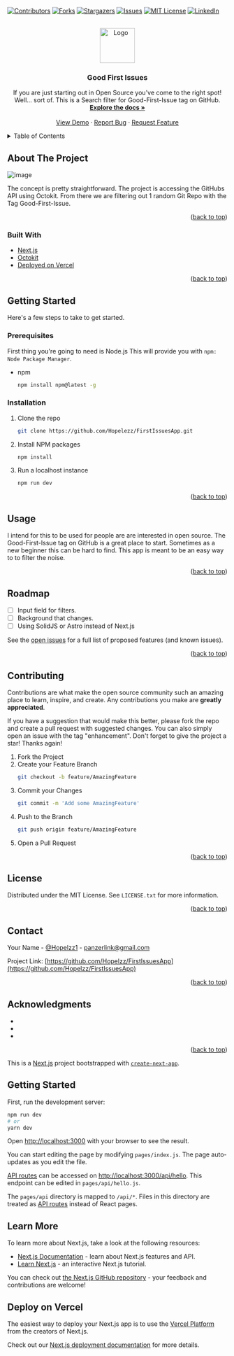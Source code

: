 <div id="top"></div>

<!-- PROJECT SHIELDS -->
[![Contributors][contributors-shield]][contributors-url]
[![Forks][forks-shield]][forks-url]
[![Stargazers][stars-shield]][stars-url]
[![Issues][issues-shield]][issues-url]
[![MIT License][license-shield]][license-url]
[![LinkedIn][linkedin-shield]][linkedin-url]

<!-- PROJECT LOGO -->
<br />
<div align="center">
  <a href="https://github.com/Hopelezz/FirstIssuesApp">
    <img src="images/logo.png" alt="Logo" width="80" height="80">
  </a>

<h3 align="center">Good First Issues</h3>

  <p align="center">
    If you are just starting out in Open Source you've come to the right spot! Well... sort of. This is a Search filter for Good-First-Issue tag on GitHub.
    <br />
    <a href="https://github.com/Hopelezz/FirstIssuesApp"> <strong>Explore the docs »</strong></a>
    <br />
    <br />
    <a href="https://first-issues.vercel.app/">View Demo</a>
    ·
    <a href="https://github.com/Hopelezz/FirstIssuesApp/issues">Report Bug</a>
    ·
    <a href="https://github.com/Hopelezz/FirstIssuesApp/issues">Request Feature</a>
  </p>
</div>

<!-- TABLE OF CONTENTS -->
<details>
  <summary>Table of Contents</summary>
  <ol>
    <li>
      <a href="#about-the-project">About The Project</a>
      <ul>
        <li><a href="#built-with">Built With</a></li>
      </ul>
    </li>
    <li>
      <a href="#getting-started">Getting Started</a>
      <ul>
        <li><a href="#prerequisites">Prerequisites</a></li>
        <li><a href="#installation">Installation</a></li>
      </ul>
    </li>
    <li><a href="#usage">Usage</a></li>
    <li><a href="#roadmap">Roadmap</a></li>
    <li><a href="#contributing">Contributing</a></li>
    <li><a href="#license">License</a></li>
    <li><a href="#contact">Contact</a></li>
    <li><a href="#acknowledgments">Acknowledgments</a></li>
  </ol>
</details>

<!-- ABOUT THE PROJECT -->
## About The Project

![image](https://user-images.githubusercontent.com/72772558/176366055-57a78eec-8e0d-4331-b338-c246995bbe98.png)

The concept is pretty straightforward. The project is accessing the GitHubs API using Octokit. From there we are filtering out 1 random Git Repo with the Tag Good-First-Issue.

<p align="right">(<a href="#top">back to top</a>)</p>

### Built With

* [Next.js](https://nextjs.org/)
* [Octokit](https://github.com/octokit)
* [Deployed on Vercel](https://vercel.com/)

<p align="right">(<a href="#top">back to top</a>)</p>

<!-- GETTING STARTED -->
## Getting Started

Here's a few steps to take to get started.

### Prerequisites

First thing you're going to need is Node.js This will provide you with `npm: Node Package Manager`.

* npm

  ```sh
  npm install npm@latest -g
  ```

### Installation

1. Clone the repo
    ```sh
    git clone https://github.com/Hopelezz/FirstIssuesApp.git
    ```

2. Install NPM packages
   ```sh
   npm install
   ```  

3. Run a localhost instance
    ```sh
    npm run dev
    ```
<p align="right">(<a href="#top">back to top</a>)</p>

<!-- USAGE EXAMPLES -->
## Usage

I intend for this to be used for people are are interested in open source. The Good-First-Issue tag on GitHub is a great place to start. Sometimes as a new beginner this can be hard to find. This app is meant to be an easy way to to filter the noise.

<p align="right">(<a href="#top">back to top</a>)</p>

<!-- ROADMAP -->
## Roadmap

* [ ] Input field for filters.
* [ ] Background that changes.
* [ ] Using SolidJS or Astro instead of Next.js

See the [open issues](https://github.com/Hopelzz/FirstIssuesApp/issues) for a full list of proposed features (and known issues).

<p align="right">(<a href="#top">back to top</a>)</p>

<!-- CONTRIBUTING -->
## Contributing

Contributions are what make the open source community such an amazing place to learn, inspire, and create. Any contributions you make are **greatly appreciated**.

If you have a suggestion that would make this better, please fork the repo and create a pull request with suggested changes. You can also simply open an issue with the tag "enhancement".
Don't forget to give the project a star! Thanks again!

1. Fork the Project
2. Create your Feature Branch 
    ```sh
    git checkout -b feature/AmazingFeature
    ```
3. Commit your Changes
    ```sh
    git commit -m 'Add some AmazingFeature'
    ```
4. Push to the Branch 
    ```sh
    git push origin feature/AmazingFeature
    ```
5. Open a Pull Request

<p align="right">(<a href="#top">back to top</a>)</p>

<!-- LICENSE -->
## License

Distributed under the MIT License. See `LICENSE.txt` for more information.

<p align="right">(<a href="#top">back to top</a>)</p>

<!-- CONTACT -->
## Contact

Your Name - [@Hopelzz1](https://twitter.com/Hopelzz1) - panzerlink@gmail.com

Project Link: [https://github.com/Hopelzz/FirstIssuesApp](https://github.com/Hopelzz/FirstIssuesApp)

<p align="right">(<a href="#top">back to top</a>)</p>

<!-- ACKNOWLEDGMENTS -->
## Acknowledgments

* []()
* []()
* []()

<p align="right">(<a href="#top">back to top</a>)</p>

<!-- MARKDOWN LINKS & IMAGES -->
<!-- https://www.markdownguide.org/basic-syntax/#reference-style-links -->
[contributors-shield]: https://img.shields.io/github/contributors/Hopelzz/FirstIssuesApp.svg?style=for-the-badge
[contributors-url]: https://github.com/Hopelzz/FirstIssuesApp/graphs/contributors
[forks-shield]: https://img.shields.io/github/forks/Hopelzz/FirstIssuesApp.svg?style=for-the-badge
[forks-url]: https://github.com/Hopelzz/FirstIssuesApp/network/members
[stars-shield]: https://img.shields.io/github/stars/Hopelzz/FirstIssuesApp.svg?style=for-the-badge
[stars-url]: https://github.com/Hopelzz/FirstIssuesApp/stargazers
[issues-shield]: https://img.shields.io/github/issues/Hopelzz/FirstIssuesApp.svg?style=for-the-badge
[issues-url]: https://github.com/Hopelzz/FirstIssuesApp/issues
[license-shield]: https://img.shields.io/github/license/Hopelzz/FirstIssuesApp.svg?style=for-the-badge
[license-url]: https://github.com/Hopelzz/FirstIssuesApp/blob/master/LICENSE.txt
[linkedin-shield]: https://img.shields.io/badge/-LinkedIn-black.svg?style=for-the-badge&logo=linkedin&colorB=555
[linkedin-url]: https://linkedin.com/in/mark-spratt
[product-screenshot]: images/screenshot.png

This is a [Next.js](https://nextjs.org/) project bootstrapped with [`create-next-app`](https://github.com/vercel/next.js/tree/canary/packages/create-next-app).

## Getting Started

First, run the development server:

```bash
npm run dev
# or
yarn dev
```

Open [http://localhost:3000](http://localhost:3000) with your browser to see the result.

You can start editing the page by modifying `pages/index.js`. The page auto-updates as you edit the file.

[API routes](https://nextjs.org/docs/api-routes/introduction) can be accessed on [http://localhost:3000/api/hello](http://localhost:3000/api/hello). This endpoint can be edited in `pages/api/hello.js`.

The `pages/api` directory is mapped to `/api/*`. Files in this directory are treated as [API routes](https://nextjs.org/docs/api-routes/introduction) instead of React pages.

## Learn More

To learn more about Next.js, take a look at the following resources:

* [Next.js Documentation](https://nextjs.org/docs) - learn about Next.js features and API.
* [Learn Next.js](https://nextjs.org/learn) - an interactive Next.js tutorial.

You can check out [the Next.js GitHub repository](https://github.com/vercel/next.js/) - your feedback and contributions are welcome!

## Deploy on Vercel

The easiest way to deploy your Next.js app is to use the [Vercel Platform](https://vercel.com/new?utm_medium=default-template&filter=next.js&utm_source=create-next-app&utm_campaign=create-next-app-readme) from the creators of Next.js.

Check out our [Next.js deployment documentation](https://nextjs.org/docs/deployment) for more details.
